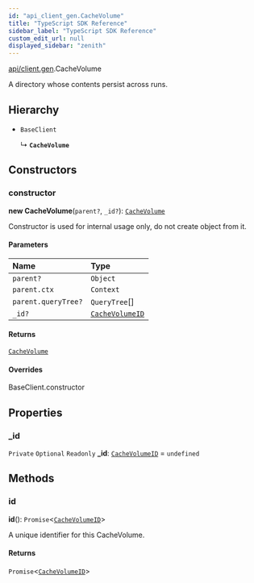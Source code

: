 ```yaml
---
id: "api_client_gen.CacheVolume"
title: "TypeScript SDK Reference"
sidebar_label: "TypeScript SDK Reference"
custom_edit_url: null
displayed_sidebar: "zenith"
---
```


[api/client.gen](../modules/api_client_gen.md).CacheVolume

A directory whose contents persist across runs.

## Hierarchy

- `BaseClient`

  ↳ **`CacheVolume`**

## Constructors

### constructor

**new CacheVolume**(`parent?`, `_id?`): [`CacheVolume`](api_client_gen.CacheVolume.md)

Constructor is used for internal usage only, do not create object from it.

#### Parameters

| Name | Type |
| :------ | :------ |
| `parent?` | `Object` |
| `parent.ctx` | `Context` |
| `parent.queryTree?` | `QueryTree`[] |
| `_id?` | [`CacheVolumeID`](../modules/api_client_gen.md#cachevolumeid) |

#### Returns

[`CacheVolume`](api_client_gen.CacheVolume.md)

#### Overrides

BaseClient.constructor

## Properties

### \_id

 `Private` `Optional` `Readonly` **\_id**: [`CacheVolumeID`](../modules/api_client_gen.md#cachevolumeid) = `undefined`

## Methods

### id

**id**(): `Promise`\<[`CacheVolumeID`](../modules/api_client_gen.md#cachevolumeid)\>

A unique identifier for this CacheVolume.

#### Returns

`Promise`\<[`CacheVolumeID`](../modules/api_client_gen.md#cachevolumeid)\>
